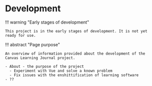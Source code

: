 <!--
 Copyright (C) 2024 David Jones
 
 This program is free software: you can redistribute it and/or modify
 it under the terms of the GNU Affero General Public License as
 published by the Free Software Foundation, either version 3 of the
 License, or (at your option) any later version.
 
 This program is distributed in the hope that it will be useful,
 but WITHOUT ANY WARRANTY; without even the implied warranty of
 MERCHANTABILITY or FITNESS FOR A PARTICULAR PURPOSE.  See the
 GNU Affero General Public License for more details.
 
 You should have received a copy of the GNU Affero General Public License
 along with this program.  If not, see <https://www.gnu.org/licenses/>.
-->

# Development 

!!! warning "Early stages of development"

    This project is in the early stages of development. It is not yet ready for use.


!!! abstract "Page purpose"

    An overview of information provided about the development of the Canvas Learning Journal project.

    - About - the purpose of the project
      - Experiment with Vue and solve a known problem 
      - Fix issues with the enshittification of learning software
    - ??
